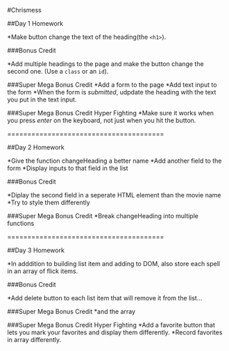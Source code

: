 #Chrismess

##Day 1 Homework

*Make button change the text of the heading(the `<h1>`).

###Bonus Credit

*Add multiple headings to the page and make the button change the second one. (Use a `class` or an `id`).

###Super Mega Bonus Credit
*Add a form to the page
*Add text input to the form
*When the form is _submitted_, udpdate the heading with the text you put in the text input.

###Super Mega Bonus Credit Hyper Fighting
*Make sure it works when you press _enter_ on the keyboard, not just when you hit the button.

=======================================

##Day 2 Homework

*Give the function changeHeading a better name
*Add another field to the form
*Display inputs to that field in the list

###Bonus Credit

*Diplay the second field in a seperate HTML element than the movie name
*Try to style them differently

###Super Mega Bonus Credit
*Break changeHeading into multiple functions

=======================================

##Day 3 Homework

*In adddition to building list item and adding to DOM, also store each spell in an array of flick items.

###Bonus Credit

*Add delete button to each list item that will remove it from the list...

###Super Mega Bonus Credit
*and the array

###Super Mega Bonus Credit Hyper Fighting
*Add a favorite button that lets you mark your favorites and display them differently.
*Record favorites in array differently. 